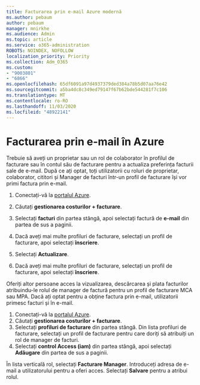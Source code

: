 ```yaml
---
title: Facturarea prin e-mail Azure modernă
ms.author: pebaum
author: pebaum
manager: mnirkhe
ms.audience: Admin
ms.topic: article
ms.service: o365-administration
ROBOTS: NOINDEX, NOFOLLOW
localization_priority: Priority
ms.collection: Adm_O365
ms.custom:
- "9003801"
- "6866"
ms.openlocfilehash: 65df6091a97d4937379ded384a78b5d07aa76e42
ms.sourcegitcommit: a5ba4dc8c349ed79147f67b62bde544281f7c106
ms.translationtype: MT
ms.contentlocale: ro-RO
ms.lasthandoff: 11/03/2020
ms.locfileid: "48922141"
---
```

# <a name="email-invoicing-in-azure"></a>Facturarea prin e-mail în Azure

Trebuie să aveți un proprietar sau un rol de colaborator în profilul de facturare sau în contul său de facturare pentru a actualiza preferința facturii sale de e-mail. După ce ați optat, toți utilizatorii cu roluri de proprietar, colaborator, cititori și Manager de facturi într-un profil de facturare își vor primi factura prin e-mail.

1. Conectați-vă la [portalul Azure](https://portal.azure.com/).
2. Căutați **gestionarea costurilor + facturare**.
3. Selectați **facturi** din partea stângă, apoi selectați factură de **e-mail** din partea de sus a paginii.
4. Dacă aveți mai multe profiluri de facturare, selectați un profil de facturare, apoi selectați **înscriere**.

5. Selectați **Actualizare**.
6. Dacă aveți mai multe profiluri de facturare, selectați un profil de facturare, apoi selectați **înscriere**.

Oferiți altor persoane acces la vizualizarea, descărcarea și plata facturilor atribuindu-le rolul de manager de factură pentru un profil de facturare MCA sau MPA. Dacă ați optat pentru a obține factura prin e-mail, utilizatorii primesc facturi și în e-mail.

1. Conectați-vă la [portalul Azure](https://portal.azure.com/).
2. Căutați **gestionarea costurilor + facturare**.
3. Selectați **profiluri de facturare** din partea stângă. Din lista profiluri de facturare, selectați un profil de facturare pentru care doriți să atribuiți un rol de manager de facturi.
4. Selectați **control Access (iam)** din partea stângă, apoi selectați **Adăugare** din partea de sus a paginii.

În lista verticală rol, selectați **Facturare Manager**. Introduceți adresa de e-mail a utilizatorului pentru a oferi acces. Selectați **Salvare** pentru a atribui rolul.
